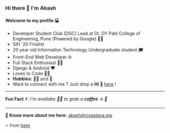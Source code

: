 ### Hi there 👋 I'm Akash

#### Welcome to my profile 💻

* Developer Student Club (DSC) Lead at Dr. DY Patil College of Engineering, Pune (Powered by Google) 👨‍💻
* SIH '20 Finalist 
* 20 year old Information Technology Undergraduate student 🎓
* Front-End Web Developer 🌐
* Full Stack Enthusiast  👨‍💻
* Django & Android ❤
* Loves to Code 👨‍💻
* **Hobbies**: 🚴‍♂️ and 📸 
* Want to connect with me ? Just drop a **Hi** 👋 [here](https://www.linkedin.com/in/akash136/) ! 

---

**Fun Fact ⚡**: _I'm availabe 🙋‍♂️ to grab a **coffee** ☕ 🙊_

---

**🔗 Know more about me here**: [akashshrivastava.me](https://akash1362000.github.io/)

⭐ from [here](https://github.com/Akash1362000/Akash1362000)
